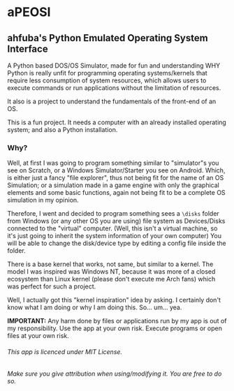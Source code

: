 # aPEOSI

## ahfuba's Python Emulated Operating System Interface

A Python based DOS/OS Simulator, made for fun and understanding WHY Python is really unfit for programming operating systems/kernels that require less consumption of system resources, which allows users to execute commands or run applications without the limitation of resources.

It also is a project to understand the fundamentals of the front-end of an OS.

This is a fun project. It needs a computer with an already installed operating system; and also a Python installation.

### Why?

Well, at first I was going to program something similar to "simulator"s you see on Scratch, or a Windows Simulator/Starter you see on Android. Which, is either just a fancy "file explorer", thus not being fit for the name of an OS Simulation; or a simulation made in a game engine with only the graphical elements and some basic functions, again not being fit to be a complete OS simulation in my opinion. 

Therefore, I went and decided to program something sees a `\disks` folder from Windows (or any other OS you are using) file system as Devices/Disks connected to the "virtual" computer. (Well, this isn't a virtual machine, so it's just going to inherit the system information of your own computer) You will be able to change the disk/device type by editing a config file inside the folder.

There is a base kernel that works, not same, but similar to a kernel. The model I was inspired was Windows NT, because it was more of a closed ecosystem than Linux kernel (please don't execute me Arch fans) which was perfect for such a project.

Well, I actually got this "kernel inspiration" idea by asking. I certainly don't know what I am doing or why I am doing this. So... um... yea.

<!--### How does it work?

The way it works is, first and foremost, carcinogenic. Python is a high-level language, making it REALLY heavy and resource-intensive, which makes this simulation WAY slower than a simulator written in C, C++, or any other low- to mid-level language.

When you first run setup.bat, it runs setup.py (duh). This adds an `A` disk (OS disk) and a `BOOT` disk. That’s all it adds. You expected more? Great. Lick your palm.

Then, it basically clones the GitHub repo into this A disk, in a folder called `"apeos"`, and, similar to Windows creating an MBR partition on your disk, it also creates another partition called `"C:"`, and a `"Windows"` folder under the disk `"C:"`, allowing the notation `"C:\Windows"`. With the same logic, a file location in Windows would be: `<folder you put the setup in>\disks\A\newfolder\blabla.bla`, meanwhile in aPEOSI, it would be: `A:/newfolder/blabla.bla`.

When installed correctly using the `setup.bat`, you will be able to run the OS simulation in a windows by running `py/python/pythonX apeosi.py`, running the OS.

In the background; -->

**IMPORTANT:** Any harm done by files or applications run by my app is out of my responsibility. Use the app at your own risk. Execute programs or open files at your own risk.

###### This app is licenced under MIT License.
###### Make sure you give attribution when using/modifying it. You are free to do so.
